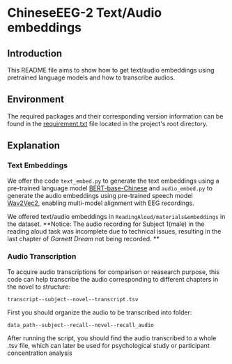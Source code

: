 # ChineseEEG-2 Text/Audio embeddings

## Introduction

This README file aims to show how to get text/audio embeddings using pretrained language models and how to transcribe audios.

## Environment

The required packages and their corresponding version information can be found in the [requirement.txt](https://github.com/ncclabsustech/Chinese_reading_task_eeg_processing/blob/main/requirements.txt) file located in the project's root directory.

## Explanation

### Text Embeddings

We offer the code `text_embed.py` to generate the text embeddings using a pre-trained language model [BERT-base-Chinese](https://huggingface.co/google-bert/bert-base-chinese)  and `audio_embed.py` to generate the audio embeddings using pre-trained speech model [Wav2Vec2](https://huggingface.co/ehcalabres/wav2vec2-lg-xlsr-en-speech-emotion-recognition), enabling multi-model alignment with EEG recordings.

We offered text/audio embeddings in `ReadingAloud/materials&embeddings` in the dataset. **Notice: The audio recording for Subject 1(male) in the reading aloud task was incomplete due to technical issues, resulting in the last chapter of *Garnett Dream* not being recorded. **

### Audio Transcription

To acquire audio transcriptions for comparison or reasearch purpose, this code can help transcribe the audio corresponding to different chapters in the novel to structure:

```
transcript--subject--novel--transcript.tsv
```

First you should organize the audio to be transcribed into folder:

```
data_path--subject--recall--novel--recall_audio
```

After running the script, you should find the audio transcribed to a whole .tsv file, which can later be used for psychological study or participant concentration analysis
